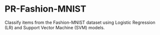 # PR-Fashion-MNIST
Classify items from the Fashion-MNIST dataset using Logistic Regression (LR) and Support Vector Machine (SVM) models.
